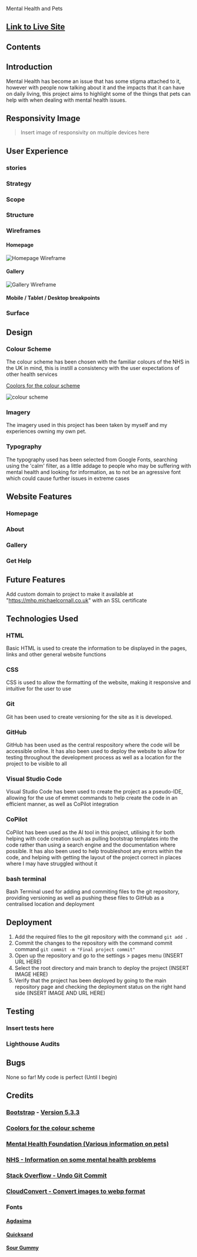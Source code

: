  Mental Health and Pets

## [Link to Live Site](https://lcorndogl.gitpod.io/mental-health-pets)

## Contents

## Introduction

Mental Health has become an issue that has some stigma attached to it, however with people now talking about it and the impacts that it can have on daily living, this project aims to highlight some of the things that pets can help with when dealing with mental health issues.

## Responsivity Image
>
> Insert image of responsivity on multiple devices here

## User Experience

### stories

### Strategy

### Scope

### Structure

### Wireframes

#### Homepage

![Homepage Wireframe](docs/wf-home.png "Mental Health Pets Homepage Wireframe")

#### Gallery

![Gallery Wireframe](docs/wf-gallery.png "Mental Health Pets Gallery Wireframe")

#### Mobile / Tablet / Desktop breakpoints

### Surface

## Design

### Colour Scheme

The colour scheme has been chosen with the familiar colours of the NHS in the UK in mind, this is instill a consistency with the user expectations of other health services

[Coolors for the colour scheme](https://coolors.co/ebebeb-c2b8b2-197bbd-090c9b-2a2b2a)

![colour scheme](docs/colour-scheme.png "Mental Health Pets Colour Scheme")

### Imagery

The imagery used in this project has been taken by myself and my experiences owning my own pet.

### Typography

The typography used has been selected from Google Fonts, searching using the 'calm' filter, as a little addage to people who may be suffering with mental health and looking for information, as to not be an agressive font which could cause further issues in extreme cases

## Website Features

### Homepage

### About

### Gallery

### Get Help

## Future Features

Add custom domain to project to make it available at "<https://mhp.michaelcornall.co.uk>" with an SSL certificate

## Technologies Used

### HTML

Basic HTML is used to create the information to be displayed in the pages, links and other general website functions

### CSS

CSS is used to allow the formatting of the website, making it responsive and intuitive for the user to use

### Git

Git has been used to create versioning for the site as it is developed.

### GitHub

GitHub has been used as the central respository where the code will be accessible online. It has also been used to deploy the website to allow for testing throughout the development process as well as a location for the project to be visible to all

### Visual Studio Code

Visual Studio Code has been used to create the project as a pseudo-IDE, allowing for the use of emmet commands to help create the code in an efficient manner, as well as CoPilot integration

### CoPilot

CoPilot has been used as the AI tool in this project, utilising it for both helping with code creation such as pulling bootstrap templates into the code rather than using a search engine and the documentation where possible. It has also been used to help troubleshoot any errors within the code, and helping with getting the layout of the project correct in places where I may have struggled without it

### bash terminal

Bash Terminal used for adding and commiting files to the git repository, providing versioning as well as pushing these files to GitHub as a centralised location and deployment

## Deployment

1) Add the required files to the git repository with the command `git add .`
2) Commit the changes to the repository with the command commit command `git commit -m "Final project commit"`
3) Open up the repository and go to the settings > pages menu (INSERT URL HERE)
4) Select the root directory and main branch to deploy the project (INSERT IMAGE HERE)
5) Verify that the project has been deployed by going to the main repository page and checking the deployment status on the right hand side (INSERT IMAGE AND URL HERE)

## Testing

### Insert tests here

### Lighthouse Audits

## Bugs

None so far! My code is perfect (Until I begin)

## Credits

### [Bootstrap](https://www.getbootstrap.com) - [Version 5.3.3](https://getbootstrap.com/docs/5.3/getting-started/introduction/)

### [Coolors for the colour scheme](https://coolors.co/ebebeb-c2b8b2-197bbd-090c9b-2a2b2a)

### [Mental Health Foundation (Various information on pets)](https://www.mentalhealth.org.uk/explore-mental-health/a-z-topics/pets-and-mental-health#:~:text=The%20companionship%20of%20a%20pet,you%20feel%20isolated%20or%20misunderstood)

### [NHS - Information on some mental health problems](https://www.nhs.uk/nhs-services/mental-health-services/)

### [Stack Overflow - Undo Git Commit](https://stackoverflow.com/questions/927358/how-do-i-undo-the-most-recent-local-commits-in-git)

### [CloudConvert - Convert images to webp format](https://cloudconvert.com/jpg-to-webp)

### Fonts

#### [Agdasima](https://fonts.google.com/specimen/Agdasima?categoryFilters=Feeling:%2FExpressive%2FCalm)

#### [Quicksand](https://fonts.google.com/specimen/Quicksand?categoryFilters=Feeling:%2FExpressive%2FCalm)

#### [Sour Gummy](https://fonts.google.com/specimen/Sour+Gummy)
